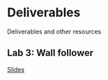 # Deliverables
Deliverables and other resources

## Lab 3: Wall follower
[Slides](https://l.messenger.com/l.php?u=https%3A%2F%2Fdocs.google.com%2Fpresentation%2Fd%2F1hVHw4iFh6VHjNoDBnSe8HBMoHZDm97rcsHJwZnClQBY%2Fedit%3Fusp%3Dsharing&h=AT0QWN22lClRPeQgXPx84A6_8khdN115RNlBJoBCWh3M67nOvOK9Cjo2Nnm_C9cFtI1AVyToIaqL9kfNYIVyyM1Mv5qGeDjlMipy33FRWWKCa_et1fWLUQAMJlUbi0HASF3i4w)
